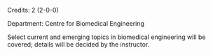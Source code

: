 Credits: 2 (2-0-0)

Department: Centre for Biomedical Engineering

Select current and emerging topics in biomedical engineering will be covered; details will be decided by the instructor.